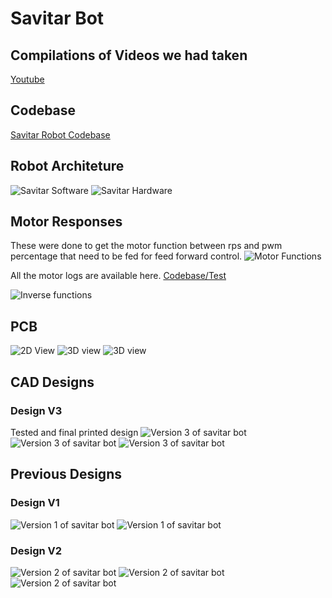 # Savitar Bot
## Compilations of Videos we had taken
[Youtube](https://youtu.be/TuMXFdOwjP4)

## Codebase
[Savitar Robot Codebase](https://github.com/KiranGunathilaka/savitar_robot_codebase)

## Robot Architeture
![Savitar Software](Images/Software.jpg)
![Savitar Hardware](Images/Hardware.jpg)

## Motor Responses
These were done to get the motor function between rps and pwm percentage that need to be fed for feed forward control.
![Motor Functions](Images/Figure_1.png)

All the motor logs are available here. 
[Codebase/Test](https://github.com/KiranGunathilaka/savitar_robot_codebase/tree/main/test/motor_logs)

![Inverse functions](Images/image.png)


## PCB
![2D View](Images/Job1-2.png)
![3D view](Images/Job1-6.png)
![3D view](Images/Job1-7.png)

## CAD Designs
### Design V3
Tested and final printed design
![Version 3 of savitar bot](Images/v3/Screenshot%20(217).png)
![Version 3 of savitar bot](Images/v3/Screenshot%20(218).png)
![Version 3 of savitar bot](Images/v3/Screenshot%20(219).png)

## Previous Designs
### Design V1
![Version 1 of savitar bot](Images/v1/Screenshot%20(175).png)
![Version 1 of savitar bot](Images/v1/Screenshot%20(177).png)
### Design V2
![Version 2 of savitar bot](Images/v2/Screenshot%20(186).png)
![Version 2 of savitar bot](Images/v2/Screenshot%20(189).png)
![Version 2 of savitar bot](Images/v2/Screenshot%20(193).png)

